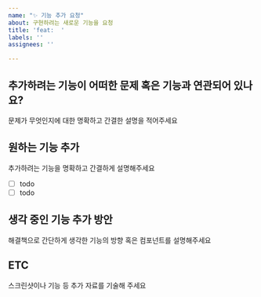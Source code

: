 ```yaml
---
name: "✨ 기능 추가 요청"
about: 구현하려는 새로운 기능을 요청
title: 'feat:  '
labels: ''
assignees: ''

---
```


## 추가하려는 기능이 어떠한 문제 혹은 기능과 연관되어 있나요?
문제가 무엇인지에 대한 명확하고 간결한 설명을 적어주세요
## 원하는 기능 추가
추가하려는 기능을 명확하고 간결하게 설명해주세요
- [ ] todo
- [ ] todo
## 생각 중인 기능 추가 방안
해결책으로 간단하게 생각한 기능의 방향 혹은 컴포넌트를 설명해주세요
## ETC
스크린샷이나 기능 등 추가 자료를 기술해 주세요
